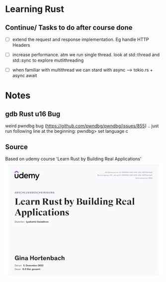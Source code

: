 # Learning Rust

## Continue/ Tasks to do after course done
- [ ] extend the request and response implementation. Eg handle HTTP Headers
- [ ] increase performance. atm we run single thread. look at std::thread and std::sync to explore mutlithreading 
- [ ] when familiar with multithread we can stard with async --> tokio.rs + async await


# Notes
## gdb Rust u16 Bug
weird pwndbg bug (https://github.com/pwndbg/pwndbg/issues/855) .. just run following line at the beginning:
pwndbg> set language c


## Source
Based on udemy course 'Learn Rust by Building Real Applications'
![Alt text](UC-65f03263-b59f-4406-a03e-3987b9a14ac8.jpg?raw=true "tada")
